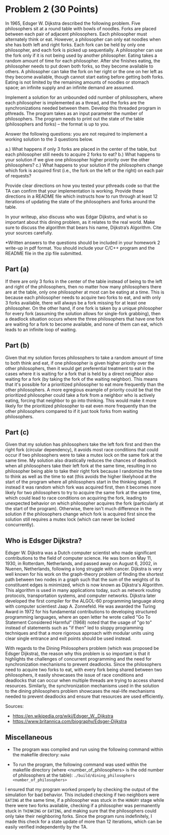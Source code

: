 # Problem 2 (30 Points)

In 1965, Edsger W. Dijkstra described the following problem. Five philosophers sit at a round table with bowls of noodles. Forks are placed between each pair of adjacent philosophers. Each philosopher must alternately think or eat. However, a philosopher can only eat noodles when she has both left and right forks. Each fork can be held by only one philosopher, and each fork is picked up sequentially. A philosopher can use the fork only if it is not being used by another philosopher. Eating takes a random amount of time for each philosopher. After she finishes eating, the philosopher needs to put down both forks, so they become available to others. A philosopher can take the fork on her right or the one on her left as they become available, though cannot start eating before getting both forks. Eating is not limited by the remaining amounts of noodles or stomach space; an infinite supply and an infinite demand are assumed. 

Implement a solution for an unbounded odd number of philosophers, where each philosopher is implemented as a thread, and the forks are the synchronizations needed between them. Develop this threaded program in pthreads. The program takes as an input parameter the number of philosophers. The program needs to print out the state of the table (philosophers and forks) – the format is up to you. 

Answer the following questions: you are not required to implement a working solution to the 3 questions below. 

a.) What happens if only 3 forks are placed in the center of the table, but each philosopher still needs to acquire 2 forks to eat?
b.) What happens to your solution if we give one philosopher higher priority over the other philosophers?
c.) What happens to your solution if the philosophers change which fork is acquired first (i.e., the fork on the left or the right) on each pair of requests? 

Provide clear directions on how you tested your pthreads code so that the TA can confirm that your implementation is working. Provide these directions in a README file which instructs how to run through at least 12 iterations of updating the state of the philosophers and forks around the table. 

In your writeup, also discuss who was Edgar Dijkstra, and what is so important about this dining problem, as it relates to the real world. Make sure to discuss the algorithm that bears his name, Dijkstra’s Algorithm. Cite your sources carefully. 

*Written answers to the questions should be included in your homework 2 write-up in pdf format. You should include your C/C++ program and the README file in the zip file submitted.


## Part (a)

If there are only 3 forks in the center of the table instead of being to the left and right of the philosophers, then no matter how many philosophers there are at the table, only one philosopher at most can be eating at a time. This is because each philosopher needs to acquire two forks to eat, and with only 3 forks available, there will always be a fork missing for at least one philosopher. On the other hand, if one fork is taken by a unique philosopher for every fork (assuming the solution allows for single-fork grabbing), then a deadlock situation occurs where the three philosophers that have one fork are waiting for a fork to become available, and none of them can eat, which leads to an infinite loop of waiting.

## Part (b)

Given that my solution forces philosophers to take a random amount of time to both think and eat, if one philosopher is given higher priority over the other philosophers, then it would get preferential treatment to eat in the cases where it is waiting for a fork that is held by a direct neighbor also waiting for a fork (by taking the fork of the waiting neighbor). This means that it's possible for a prioritized philosopher to eat more frequently than the other philosophers. A more egregious example of priority could be that the prioritized philosopher could take a fork from a neighbor who is actively eating, forcing that neighbor to go into thinking. This would make it more likely for the prioritized philosopher to eat even more frequently than the other philosophers compared to if it just took forks from waiting philosophers.

## Part (c)

Given that my solution has philosophers take the left fork first and then the right fork (circular dependency), it avoids most race conditions that could occur if two philosophers were to take a mutex lock on the same fork at the same time. My solution also drastically reduces the chances of deadlock when all philosophers take their left fork at the same time, resulting in no philosopher being able to take their right fork because I randomize the time to think as well as the time to eat (this avoids the higher likelyhood at the start of the program where all philosophers start in the thinking stage). If instead it was random which fork was acquired first, then it becomes more likely for two philosophers to try to acquire the same fork at the same time, which could lead to race conditions on acquiring the fork, leading to unexpected behavior on which philosopher acquires the fork (particularly at the start of the program). Otherwise, there isn't much difference in the solution if the philosophers change which fork is acquired first since the solution still requires a mutex lock (which can never be locked concurrently).

## Who is Edsger Dijkstra?

Edsger W. Dijkstra was a Dutch computer scientist who made significant contributions to the field of computer science. He was born on May 11, 1930, in Rotterdam, Netherlands, and passed away on August 6, 2002, in Nuenen, Netherlands, following a long struggle with cancer. Dijkstra is very well known for his work on the graph-theory problem of finding the shortest path between two nodes in a graph such that the sum of the weights of its constituent edges is minimized, which is now known as Dijkstra's Algorithm. This algorithm is used in many applications today, such as network routing protocols, transportation systems, and computer networks. Dijkstra later developed the first compiler for the ALGOL-60 programming language along with computer scientiest Jaap A. Zonnefeld. He was awarded the Turing Award in 1972 for his fundamental contributions to developing structured programming languages, where an open letter he wrote called "Go To Statement Considered Harmful" (1968) noted that the usage of "go to" instead of statements such as "if then" led to sloppy programming techniques and that a more rigorous approach with modular units using clear single entrance and exit points should be used instead.

With regards to the Dining Philosophers problem (which was proposed be Edsger Dijkstra), the reason why this problem is so important is that it highlights the challenges of concurrent programming and the need for synchronization mechanisms to prevent deadlocks. Since the philosophers need to acquire two forks to eat, with every fork being shared between two philosophers, it easily showcases the issue of race conditions and deadlocks that can occur when multiple threads are trying to access shared resources. Similarly, the synchronization mechanisms used in the solution to the dining philosophers problem showcases the real-life mechanisms needed to prevent deadlocks and ensure that resources are used efficiently.

Sources:
- https://en.wikipedia.org/wiki/Edsger_W._Dijkstra
- https://www.britannica.com/biography/Edsger-Dijkstra

## Miscellaneous
- The program was compiled and run using the following command within the makefile directory:
```make```

- To run the program, the following command was used within the makefile directory (where <number_of_philosophers> is the odd number of philosophers at the table):
```./build/dining_philosophers <number_of_philosophers>```

I ensured that my program worked properly by checking the output of the simulation for bad behavior. This included checking if two neighbors were `EATING` at the same time, if a philosopher was stuck in the `HUNGRY` stage while there were two forks available, checking if a philosopher was permanently stuck in `THINKING` or `EATING`, and making sure that the philosophers could only take their neighboring forks. Since the program runs indefinitely, I made this check for a state update of more than 12 iterations, which can be easily verified independently by the TA.
